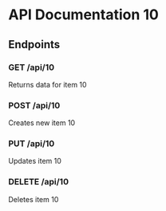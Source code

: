 # API Documentation 10

## Endpoints

### GET /api/10
Returns data for item 10

### POST /api/10
Creates new item 10

### PUT /api/10
Updates item 10

### DELETE /api/10
Deletes item 10